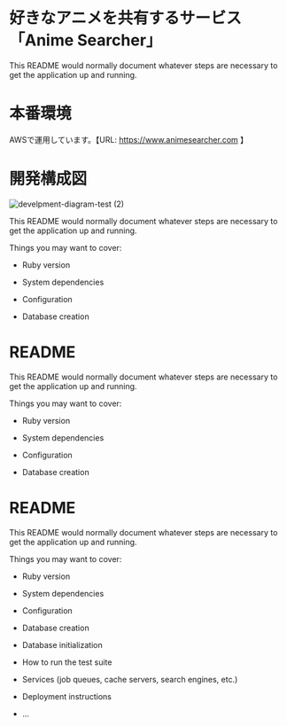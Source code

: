 # 好きなアニメを共有するサービス「Anime Searcher」
This README would normally document whatever steps are necessary to get the
application up and running.

# 本番環境
AWSで運用しています。【URL: https://www.animesearcher.com 】

# 開発構成図

![develpment-diagram-test (2)](https://user-images.githubusercontent.com/63719647/102009574-adbc4280-3d7b-11eb-96e6-47eba4c0a467.png)

This README would normally document whatever steps are necessary to get the
application up and running.

Things you may want to cover:

* Ruby version

* System dependencies

* Configuration

* Database creation

# README

This README would normally document whatever steps are necessary to get the
application up and running.

Things you may want to cover:

* Ruby version

* System dependencies

* Configuration

* Database creation

# README

This README would normally document whatever steps are necessary to get the
application up and running.

Things you may want to cover:

* Ruby version

* System dependencies

* Configuration

* Database creation

* Database initialization

* How to run the test suite

* Services (job queues, cache servers, search engines, etc.)

* Deployment instructions

* ...

